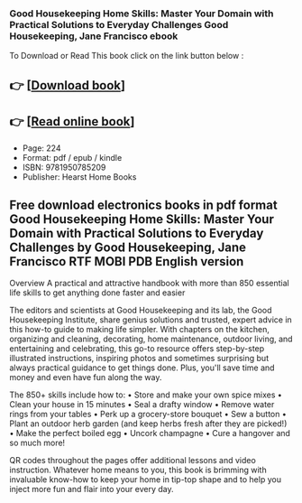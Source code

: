### Good Housekeeping Home Skills: Master Your Domain with Practical Solutions to Everyday Challenges Good Housekeeping, Jane Francisco ebook

To Download or Read This book click on the link button below :

## 👉  [**[Download book](http://filesbooks.info/download.php?group=book&from=github.com&id=626716&lnk=1063 "Download book")**]

## 👉  [**[Read online book](http://filesbooks.info/download.php?group=book&from=github.com&id=626716&lnk=1063 "Read online book")**]


* Page: 224
* Format: pdf / epub / kindle
* ISBN: 9781950785209
* Publisher: Hearst Home Books



## Free download electronics books in pdf format Good Housekeeping Home Skills: Master Your Domain with Practical Solutions to Everyday Challenges by Good Housekeeping, Jane Francisco RTF MOBI PDB English version


Overview
A practical and attractive handbook with more than 850 essential life skills to get anything done faster and easier

 The editors and scientists at Good Housekeeping and its lab, the Good Housekeeping Institute, share genius solutions and trusted, expert advice in this how-to guide to making life simpler. With chapters on the kitchen, organizing and cleaning, decorating, home maintenance, outdoor living, and entertaining and celebrating, this go-to resource offers step-by-step illustrated instructions, inspiring photos and sometimes surprising but always practical guidance to get things done. Plus, you&#039;ll save time and money and even have fun along the way.

The 850+ skills include how to:
• Store and make your own spice mixes
• Clean your house in 15 minutes
• Seal a drafty window
• Remove water rings from your tables
• Perk up a grocery-store bouquet
• Sew a button
• Plant an outdoor herb garden (and keep herbs fresh after they are picked!)
• Make the perfect boiled egg
• Uncork champagne
• Cure a hangover and so much more!


 QR codes throughout the pages offer additional lessons and video instruction. Whatever home means to you, this book is brimming with invaluable know-how to keep your home in tip-top shape and to help you inject more fun and flair into your every day.



